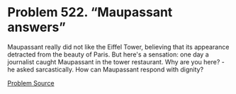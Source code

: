 # Problem 522. “Maupassant answers” ​​

Maupassant really did not like the Eiffel Tower, believing that its appearance detracted from the beauty of Paris. But here's a sensation: one day a journalist caught Maupassant in the tower restaurant. Why are you here? - he asked sarcastically. How can Maupassant respond with dignity?

[Problem Source](https://www.trizland.ru/tasks/1401/)
